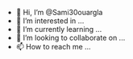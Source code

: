 - 👋 Hi, I’m @Sami30ouargla
- 👀 I’m interested in ...
- 🌱 I’m currently learning ...
- 💞️ I’m looking to collaborate on ...
- 📫 How to reach me ...

<!---
Sami30ouargla/Sami30ouargla is a ✨ special ✨ repository because its `README.md` (this file) appears on your GitHub profile.
You can click the Preview link to take a look at your changes.
--->
